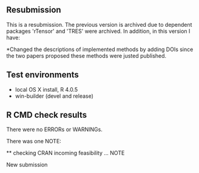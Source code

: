 ## Resubmission
This is a resubmission. The previous version is archived due to dependent packages 'rTensor' and 'TRES' were archived. In addition, in this version I have:

*Changed the descriptions of implemented methods by adding DOIs since the two papers proposed these methods were justed published.


## Test environments
* local OS X install, R 4.0.5
* win-builder (devel and release)

## R CMD check results

There were no ERRORs or WARNINGs.

There was one NOTE:

** checking CRAN incoming feasibility ... NOTE
  
  New submission